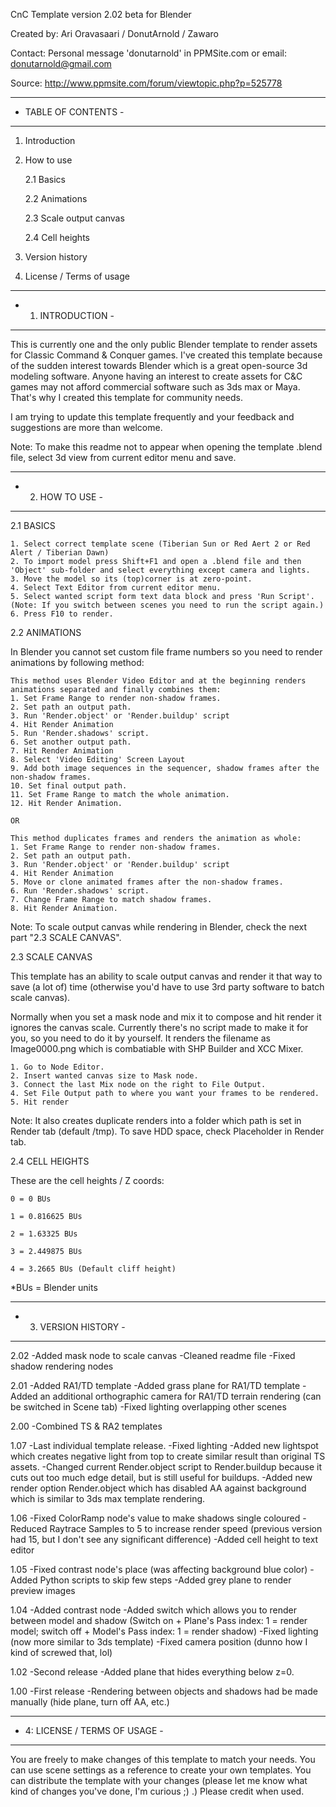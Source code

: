 CnC Template version 2.02 beta for Blender

Created by: Ari Oravasaari / DonutArnold / Zawaro

Contact: Personal message 'donutarnold' in PPMSite.com or email: donutarnold@gmail.com

Source: http://www.ppmsite.com/forum/viewtopic.php?p=525778

---------------------
- TABLE OF CONTENTS -
---------------------

1.  Introduction

2.  How to use

    2.1  Basics

    2.2  Animations

    2.3  Scale output canvas

    2.4  Cell heights

3.  Version history

4.  License / Terms of usage


-------------------
- 1. INTRODUCTION -
-------------------

This is currently one and the only public Blender template to render assets for Classic Command & Conquer games.
I've created this template because of the sudden interest towards Blender which is a great open-source 3d modeling software.
Anyone having an interest to create assets for C&C games may not afford commercial software such as 3ds max or Maya.
That's why I created this template for community needs.

I am trying to update this template frequently and your feedback and suggestions are more than welcome.

Note: To make this readme not to appear when opening the template .blend file, select 3d view from current editor menu and save.


-----------------
- 2. HOW TO USE -
-----------------

2.1 BASICS

    1. Select correct template scene (Tiberian Sun or Red Aert 2 or Red Alert / Tiberian Dawn)
    2. To import model press Shift+F1 and open a .blend file and then 'Object' sub-folder and select everything except camera and lights.
    3. Move the model so its (top)corner is at zero-point.
    4. Select Text Editor from current editor menu.
    5. Select wanted script form text data block and press 'Run Script'. (Note: If you switch between scenes you need to run the script again.)
    6. Press F10 to render.


2.2 ANIMATIONS

In Blender you cannot set custom file frame numbers so you need to render animations by following method:

    This method uses Blender Video Editor and at the beginning renders animations separated and finally combines them:
    1. Set Frame Range to render non-shadow frames.
    2. Set path an output path.
    3. Run 'Render.object' or 'Render.buildup' script
    4. Hit Render Animation
    5. Run 'Render.shadows' script.
    6. Set another output path.
    7. Hit Render Animation
    8. Select 'Video Editing' Screen Layout
    9. Add both image sequences in the sequencer, shadow frames after the non-shadow frames.
    10. Set final output path.
    11. Set Frame Range to match the whole animation.
    12. Hit Render Animation.

    OR

    This method duplicates frames and renders the animation as whole:
    1. Set Frame Range to render non-shadow frames.
    2. Set path an output path.
    3. Run 'Render.object' or 'Render.buildup' script
    4. Hit Render Animation
    5. Move or clone animated frames after the non-shadow frames.
    6. Run 'Render.shadows' script.
    7. Change Frame Range to match shadow frames.
    8. Hit Render Animation.

Note: To scale output canvas while rendering in Blender, check the next part "2.3 SCALE CANVAS".


2.3 SCALE CANVAS

This template has an ability to scale output canvas and render it that way to save (a lot of)
time (otherwise you'd have to use 3rd party software to batch scale canvas).

Normally when you set a mask node and mix it to compose and hit render it ignores the canvas scale.
Currently there's no script made to make it for you, so you need to do it by yourself.
It renders the filename as Image0000.png which is combatiable with SHP Builder and XCC Mixer.

    1. Go to Node Editor.
    2. Insert wanted canvas size to Mask node.
    3. Connect the last Mix node on the right to File Output.
    4. Set File Output path to where you want your frames to be rendered.
    5. Hit render

Note: It also creates duplicate renders into a folder which path is set in Render tab (default /tmp\).
      To save HDD space, check Placeholder in Render tab.


2.4 CELL HEIGHTS

These are the cell heights / Z coords:

    0 = 0 BUs

    1 = 0.816625 BUs

    2 = 1.63325 BUs

    3 = 2.449875 BUs

    4 = 3.2665 BUs (Default cliff height)

*BUs = Blender units


----------------------
- 3. VERSION HISTORY -
----------------------

2.02
-Added mask node to scale canvas
-Cleaned readme file
-Fixed shadow rendering nodes

2.01
-Added RA1/TD template
-Added grass plane for RA1/TD template
-Added an additional orthographic camera for RA1/TD terrain rendering (can be switched in Scene tab)
-Fixed lighting overlapping other scenes

2.00
-Combined TS & RA2 templates

1.07
-Last individual template release.
-Fixed lighting
-Added new lightspot which creates negative light from top to create similar result than original TS assets.
-Changed current Render.object script to Render.buildup because it cuts out too much edge detail, but is still useful for buildups.
-Added new render option Render.object which has disabled AA against background which is similar to 3ds max template rendering.

1.06
-Fixed ColorRamp node's value to make shadows single coloured
-Reduced Raytrace Samples to 5 to increase render speed (previous version had 15, but I don't see any significant difference)
-Added cell height to text editor

1.05
-Fixed contrast node's place (was affecting background blue color)
-Added Python scripts to skip few steps
-Added grey plane to render preview images

1.04
-Added contrast node
-Added switch which allows you to render between model and shadow (Switch on + Plane's Pass index: 1 = render model; switch off + Model's Pass index: 1 = render shadow)
-Fixed lighting (now more similar to 3ds template)
-Fixed camera position (dunno how I kind of screwed that, lol)

1.02
-Second release
-Added plane that hides everything below z=0.

1.00
-First release
-Rendering between objects and shadows had be made manually (hide plane, turn off AA, etc.)


-------------------------------
- 4: LICENSE / TERMS OF USAGE -
-------------------------------

You are freely to make changes of this template to match your needs.
You can use scene settings as a reference to create your own templates.
You can distribute the template with your changes (please let me know what kind of changes you've done, I'm curious ;) .)
Please credit when used.
